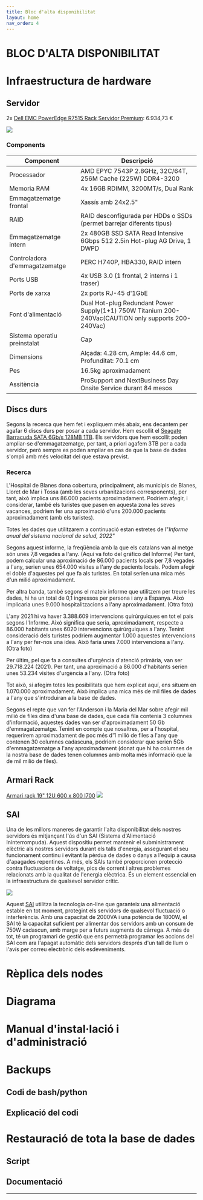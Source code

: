 ```yaml
---
title: Bloc d'alta disponibilitat
layout: home
nav_order: 4
---
```


# BLOC D'ALTA DISPONIBILITAT

# Infraestructura de hardware
## Servidor
2x [Dell EMC PowerEdge R7515 Rack Servidor Premium](https://www.dell.com/es-es/shop/servidores-almacenamiento-y-redes/poweredge-r7515-servidor-rack-premium/spd/poweredge-r7515/per751509a): 6.934,73 €

![](imagenes/postgres/Bloc%20d'alta%20disponibilitat/Servidor.png)

### Components



| Component                     | Descripció                                                                                           |
| ----------------------------- | ---------------------------------------------------------------------------------------------------- |
| Processador                   | AMD EPYC 7543P 2.8GHz, 32C/64T, 256M Cache (225W) DDR4-3200                                          |
| Memoria RAM                   | 4x 16GB RDIMM, 3200MT/s, Dual Rank                                                                   |
| Emmagatzematge frontal        | Xassís amb 24x2.5"                                                                                   |
| RAID                          | RAID desconfigurada per HDDs o SSDs (permet barrejar diferents tipus)                                |
| Emmagatzematge intern         | 2x 480GB SSD SATA Read Intensive 6Gbps 512 2.5in Hot-plug AG Drive, 1 DWPD                           |
| Controladora d'emmagatzematge | PERC H740P, HBA330, RAID intern                                                                      |
| Ports USB                     | 4x USB 3.0 (1 frontal, 2 interns i 1 traser)                                                         |
| Ports de xarxa                | 2x ports RJ-45 d'1GbE                                                                                |
| Font d'alimentació            | Dual Hot-plug Redundant Power Supply(1+1) 750W Titanium 200-240Vac(CAUTION only supports 200-240Vac) |
| Sistema operatiu preinstalat  | Cap                                                                                                  |
| Dimensions                    | Alçada: 4.28 cm, Ample: 44.6 cm, Profunditat: 70.1 cm                                                |
| Pes                           | 16.5kg aproximadament                                                                                |
| Assitència                    | ProSupport and NextBusiness Day Onsite Service durant 84 mesos

## Discs durs

Segons la recerca que hem fet i expliquem més abaix, ens decantem per agafar 6 discs durs per posar a cada servidor. Hem escollit el [Seagate Barracuda SATA 6Gb/s 128MB 1TB](https://a.co/d/fencil0). Els servidors que hem escollit poden ampliar-se d'emmagatzematge, per tant, a priori agafem 3TB per a cada servidor, però sempre es poden ampliar en cas de que la base de dades s'ompli amb més velocitat del que estava previst.

### Recerca

L'Hospital de Blanes dona cobertura, principalment, als municipis de Blanes, Lloret de Mar i Tossa (amb les seves urbanitzacions corresponents), per tant, això implica uns 86.000 pacients aproximadament. Podriem afegir, i considerar, també els turistes que pasen en aquesta zona les seves vacances, podriem fer una aproximació d'uns 200.000 pacients aproximadament (amb els turistes). 

Totes les dades que utilitzarem a continuació estan estretes de l"*Informe anual del sistema nacional de salud, 2022"*

Segons aquest informe, la freqüència amb la que els catalans van al metge són unes 7,8 vegades a l'any. (Aquí va foto del gráfico del Informe)
Per tant, podem calcular una aproximació de 86.000 pacients locals per 7,8 vegades a l'any, serien unes 654.000 visites a l'any de pacients locals. Podem afegir el doble d'aquestes pel que fa als turistes. En total seríen una mica més d'un milió aproximadament.

Per altra banda, també segons el mateix informe que utilitzem per treure les dades, hi ha un total de 0,1 ingressos per persona i any a Espanya. Això implicaria unes 9.000 hospitalitzacions a l'any aproximadament. (Otra foto)

L'any 2021 hi va haver 3.388.609 intervencions quirúrguiques en tot el país segons l'Informe. Això significa que seria, aproximadament, respecte a 86.000 habitants unes 6020 intervencions quirúrguiques a l'any. Tenint consideració dels turistes podriem augmentar 1.000 aquestes intervencions a l'any per fer-nos una idea. Això faria unes 7.000 intervencions a l'any. (Otra foto)

Per últim, pel que fa a consultes d'urgència d'atenció primària, van ser 29.718.224 (2021). Per tant, una aproximació a 86.000 d'habitants serien unes 53.234 visites d'urgència a l'any. (Otra foto)

Tot això, si afegim totes les posibilitats que hem explicat aquí, ens situem en 1.070.000 aproximadament. Això implica una mica més de mil files de dades a l'any que s'introduiran a la base de dades. 

Segons el repte que van fer l'Anderson i la Maria del Mar sobre afegir mil milió de files dins d'una base de dades, que cada fila contenia 3 columnes d'informació, aquestes dades van ser d'aproximadament 50 Gb d'emmagatzematge. Tenint en compte que nosaltres, per a l'hospital, requerirem aproximadament de poc més d'1 milió de files a l'any que contenen 30 columnes cadascuna, podriem considerar que serien 5Gb d'emmagatzematge a l'any aproximadament (donat que hi ha columnes de la nostra base de dades tenen columnes amb molta més informació que la de mil milió de files).

## Armari Rack

[Armari rack 19" 12U 600 x 800 I700](https://www.rackonline.es/armarios-rack-12u/armario-rack-19-12u-600-x-800-i700.html#/21-color-negro_antracita_ral_7016/23-puerta_frontal-puerta_cristal)
![](imagenes/postgres/Bloc%20d'alta%20disponibilitat/armari_rack.png)

## SAI
Una de les millors maneres de garantir l'alta disponibilitat dels nostres servidors és mitjançant l'ús d'un SAI (Sistema d'Alimentació Ininterrompuda). Aquest dispositiu permet mantenir el subministrament elèctric als nostres servidors durant els talls d'energia, assegurant el seu funcionament continu i evitant la pèrdua de dades o danys a l'equip a causa d'apagades repentines.
A més, els SAIs també proporcionen protecció contra fluctuacions de voltatge, pics de corrent i altres problemes relacionats amb la qualitat de l'energia elèctrica. És un element essencial en la infraestructura de qualsevol servidor crític.




![](imagenes/postgres/Bloc%20d'alta%20disponibilitat/sai.jpg)





Aquest [SAI](https://todosai.com/todosai/294-SAI-Phasak-2000VA-Online-LCD--PH-8020.html) utilitza la tecnologia on-line que garanteix una alimentació estable en tot moment, protegint els servidors de qualsevol fluctuació o interferència. Amb una capacitat de 2000VA i una potència de 1800W, el SAI té la capacitat suficient per alimentar dos servidors amb un consum de 750W cadascun, amb marge per a futurs augments de càrrega. A més de tot, té un programari de gestió que ens permetrà programar les accions del SAI com ara l'apagat automàtic dels servidors després d'un tall de llum o l'avís per correu electrònic dels esdeveniments.

# Rèplica dels nodes

# Diagrama

# Manual d'instal·lació i d'administració

# Backups

## Codi de bash/python

## Explicació del codi

# Restauració de tota la base de dades

## Script

## Documentació


----

[^1]: [It can take up to 10 minutes for changes to your site to publish after you push the changes to GitHub](https://docs.github.com/en/pages/setting-up-a-github-pages-site-with-jekyll/creating-a-github-pages-site-with-jekyll#creating-your-site).

[Just the Docs]: https://just-the-docs.github.io/just-the-docs/
[GitHub Pages]: https://docs.github.com/en/pages
[README]: https://github.com/just-the-docs/just-the-docs-template/blob/main/README.md
[Jekyll]: https://jekyllrb.com
[GitHub Pages / Actions workflow]: https://github.blog/changelog/2022-07-27-github-pages-custom-github-actions-workflows-beta/
[use this template]: https://github.com/just-the-docs/just-the-docs-template/generate
